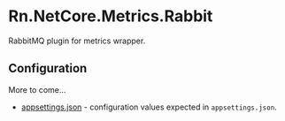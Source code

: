 # Rn.NetCore.Metrics.Rabbit
RabbitMQ plugin for metrics wrapper.

## Configuration
More to come...

- [appsettings.json](/docs/configuration/appsettings.md) - configuration values expected in `appsettings.json`.

<!--(Rn.BuildScriptHelper){
	"version": "1.0.106",
	"replace": false
}(END)-->